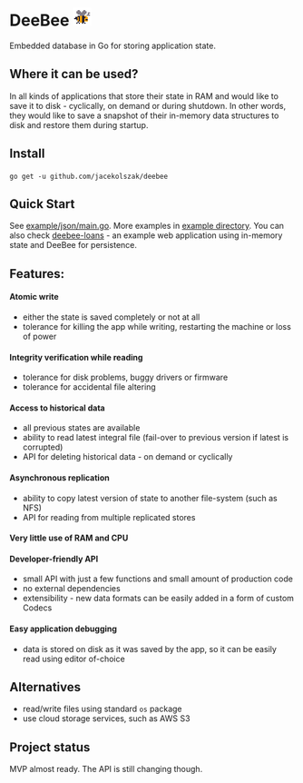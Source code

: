 # DeeBee ![DeeBee](bee.png)

Embedded database in Go for storing application state.

## Where it can be used?

In all kinds of applications that store their state in RAM and would like to save it to disk - cyclically, on demand or during shutdown. In other words, they would like to save a snapshot of their in-memory data structures to disk and restore them during startup.

## Install

`go get -u github.com/jacekolszak/deebee`

## Quick Start

See [example/json/main.go](example/json/main.go). More examples in [example directory](example). You can also check [deebee-loans](http://github.com/jacekolszak/deebee-loans) - an example web application using in-memory state and DeeBee for persistence.

## Features:

#### Atomic write

* either the state is saved completely or not at all
* tolerance for killing the app while writing, restarting the machine or loss of power

#### Integrity verification while reading
  
* tolerance for disk problems, buggy drivers or firmware
* tolerance for accidental file altering

#### Access to historical data

* all previous states are available
* ability to read latest integral file (fail-over to previous version if latest is corrupted)
* API for deleting historical data - on demand or cyclically

#### Asynchronous replication

* ability to copy latest version of state to another file-system (such as NFS)
* API for reading from multiple replicated stores

#### Very little use of RAM and CPU

#### Developer-friendly API

* small API with just a few functions and small amount of production code
* no external dependencies
* extensibility - new data formats can be easily added in a form of custom Codecs

#### Easy application debugging

* data is stored on disk as it was saved by the app, so it can be easily read using editor of-choice

## Alternatives

* read/write files using standard `os` package
* use cloud storage services, such as AWS S3

## Project status

MVP almost ready. The API is still changing though. 
